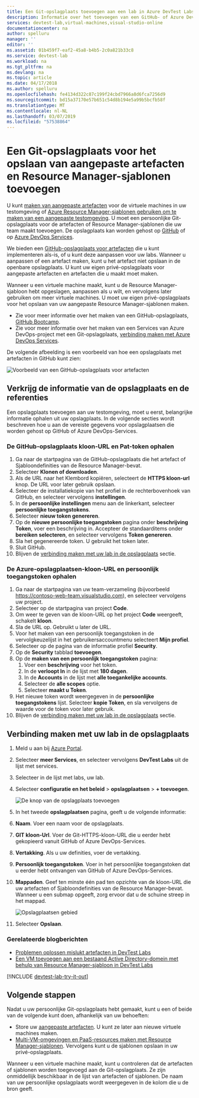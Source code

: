 ```yaml
---
title: Een Git-opslagplaats toevoegen aan een lab in Azure DevTest Labs | Microsoft Docs
description: Informatie over het toevoegen van een GitHub- of Azure DevOps Services Git-opslagplaats voor de bron van uw aangepaste artefacten in Azure DevTest Labs.
services: devtest-lab,virtual-machines,visual-studio-online
documentationcenter: na
author: spelluru
manager: ''
editor: ''
ms.assetid: 01b459f7-eaf2-45a8-b4b5-2c0a821b33c8
ms.service: devtest-lab
ms.workload: na
ms.tgt_pltfrm: na
ms.devlang: na
ms.topic: article
ms.date: 04/17/2018
ms.author: spelluru
ms.openlocfilehash: fe4134d322c87c199f24cbd7966a8d6fca7256d9
ms.sourcegitcommit: bd15a37170e57b651c54d8b194e5a99b5bcfb58f
ms.translationtype: MT
ms.contentlocale: nl-NL
ms.lasthandoff: 03/07/2019
ms.locfileid: "57538864"
---
```

# <a name="add-a-git-repository-to-store-custom-artifacts-and-resource-manager-templates"></a>Een Git-opslagplaats voor het opslaan van aangepaste artefacten en Resource Manager-sjablonen toevoegen

U kunt [maken van aangepaste artefacten](devtest-lab-artifact-author.md) voor de virtuele machines in uw testomgeving of [Azure Resource Manager-sjablonen gebruiken om te maken van een aangepaste testomgeving](devtest-lab-create-environment-from-arm.md). U moet een persoonlijke Git-opslagplaats voor de artefacten of Resource Manager-sjablonen die uw team maakt toevoegen. De opslagplaats kan worden gehost op [GitHub](https://github.com) of op [Azure DevOps Services](https://visualstudio.com).

We bieden een [GitHub-opslagplaats voor artefacten](https://github.com/Azure/azure-devtestlab/tree/master/Artifacts) die u kunt implementeren als-is, of u kunt deze aanpassen voor uw labs. Wanneer u aanpassen of een artefact maken, kunt u het artefact niet opslaan in de openbare opslagplaats. U kunt uw eigen privé-opslagplaats voor aangepaste artefacten en artefacten die u maakt moet maken. 

Wanneer u een virtuele machine maakt, kunt u de Resource Manager-sjabloon hebt opgeslagen, aanpassen als u wilt, en vervolgens later gebruiken om meer virtuele machines. U moet uw eigen privé-opslagplaats voor het opslaan van uw aangepaste Resource Manager-sjablonen maken.  

* Zie voor meer informatie over het maken van een GitHub-opslagplaats, [GitHub Bootcamp](https://help.github.com/categories/bootcamp/).
* Zie voor meer informatie over het maken van een Services van Azure DevOps-project met een Git-opslagplaats, [verbinding maken met Azure DevOps Services](https://www.visualstudio.com/get-started/setup/connect-to-visual-studio-online).

De volgende afbeelding is een voorbeeld van hoe een opslagplaats met artefacten in GitHub kunt zien:  

![Voorbeeld van een GitHub-opslagplaats voor artefacten](./media/devtest-lab-add-repo/devtestlab-github-artifact-repo-home.png)

## <a name="get-the-repository-information-and-credentials"></a>Verkrijg de informatie van de opslagplaats en de referenties
Een opslagplaats toevoegen aan uw testomgeving, moet u eerst, belangrijke informatie ophalen uit uw opslagplaats. In de volgende secties wordt beschreven hoe u aan de vereiste gegevens voor opslagplaatsen die worden gehost op GitHub of Azure DevOps-Services.

### <a name="get-the-github-repository-clone-url-and-personal-access-token"></a>De GitHub-opslagplaats kloon-URL en Pat-token ophalen

1. Ga naar de startpagina van de GitHub-opslagplaats die het artefact of Sjabloondefinities van de Resource Manager-bevat.
2. Selecteer **Klonen of downloaden**.
3. Als de URL naar het Klembord kopiëren, selecteert de **HTTPS kloon-url** knop. De URL voor later gebruik opslaan.
4. Selecteer de installatiekopie van het profiel in de rechterbovenhoek van GitHub, en selecteer vervolgens **instellingen**.
5. In de **persoonlijke instellingen** menu aan de linkerkant, selecteer **persoonlijke toegangstokens**.
6. Selecteer **nieuw token genereren**.
7. Op de **nieuwe persoonlijke toegangstoken** pagina onder **beschrijving Token**, voer een beschrijving in. Accepteer de standaarditems onder **bereiken selecteren**, en selecteer vervolgens **Token genereren**.
8. Sla het gegenereerde token. U gebruikt het token later.
9. Sluit GitHub.   
10. Blijven de [verbinding maken met uw lab in de opslagplaats](#connect-your-lab-to-the-repository) sectie.

### <a name="get-the-azure-repos-clone-url-and-personal-access-token"></a>De Azure-opslagplaatsen-kloon-URL en persoonlijk toegangstoken ophalen

1. Ga naar de startpagina van uw team-verzameling (bijvoorbeeld https://contoso-web-team.visualstudio.com), en selecteer vervolgens uw project.
2. Selecteer op de startpagina van project **Code**.
3. Om weer te geven van de kloon-URL op het project **Code** weergeeft, schakelt **kloon**.
4. Sla de URL op. Gebruikt u later de URL.
5. Voor het maken van een persoonlijk toegangstoken in de vervolgkeuzelijst in het gebruikersaccountmenu selecteert **Mijn profiel**.
6. Selecteer op de pagina van de informatie profiel **Security**.
7. Op de **Security** tabblad **toevoegen**.
8. Op de **maken van een persoonlijk toegangstoken** pagina:
   1. Voer een **beschrijving** voor het token.
   2. In de **verloopt In** in de lijst met **180 dagen**.
   3. In de **Accounts** in de lijst met **alle toegankelijke accounts**.
   4. Selecteer de **alle scopes** optie.
   5. Selecteer **maakt u Token**.
9. Het nieuwe token wordt weergegeven in de **persoonlijke toegangstokens** lijst. Selecteer **kopie Token**, en sla vervolgens de waarde voor de token voor later gebruik.
10. Blijven de [verbinding maken met uw lab in de opslagplaats](#connect-your-lab-to-the-repository) sectie.

## <a name="connect-your-lab-to-the-repository"></a>Verbinding maken met uw lab in de opslagplaats
1. Meld u aan bij [Azure Portal](https://go.microsoft.com/fwlink/p/?LinkID=525040).
2. Selecteer **meer Services**, en selecteer vervolgens **DevTest Labs** uit de lijst met services.
3. Selecteer in de lijst met labs, uw lab. 
4. Selecteer **configuratie en het beleid** > **opslagplaatsen** > **+ toevoegen**.

    ![De knop van de opslagplaats toevoegen](./media/devtest-lab-add-repo/devtestlab-add-repo.png)
5. In het tweede **opslagplaatsen** pagina, geeft u de volgende informatie:
  1. **Naam**. Voer een naam voor de opslagplaats.
  2. **GIT kloon-Url**. Voer de Git-HTTPS-kloon-URL die u eerder hebt gekopieerd vanuit GitHub of Azure DevOps-Services.
  3. **Vertakking**. Als u uw definities, voer de vertakking.
  4. **Persoonlijk toegangstoken**. Voer in het persoonlijke toegangstoken dat u eerder hebt ontvangen van GitHub of Azure DevOps-Services.
  5. **Mappaden**. Geef ten minste één pad ten opzichte van de kloon-URL die uw artefacten of Sjabloondefinities van de Resource Manager-bevat. Wanneer u een submap opgeeft, zorg ervoor dat u de schuine streep in het mappad.

     ![Opslagplaatsen gebied](./media/devtest-lab-add-repo/devtestlab-repo-blade.png)
6. Selecteer **Opslaan**.

### <a name="related-blog-posts"></a>Gerelateerde blogberichten
* [Problemen oplossen mislukt artefacten in DevTest Labs](devtest-lab-troubleshoot-artifact-failure.md)
* [Een VM toevoegen aan een bestaand Active Directory-domein met behulp van Resource Manager-sjabloon in DevTest Labs](https://www.visualstudiogeeks.com/blog/DevOps/Join-a-VM-to-existing-AD-domain-using-ARM-template-AzureDevTestLabs)

[!INCLUDE [devtest-lab-try-it-out](../../includes/devtest-lab-try-it-out.md)]

## <a name="next-steps"></a>Volgende stappen
Nadat u uw persoonlijke Git-opslagplaats hebt gemaakt, kunt u een of beide van de volgende kunt doen, afhankelijk van uw behoeften:
* Store uw [aangepaste artefacten](devtest-lab-artifact-author.md). U kunt ze later aan nieuwe virtuele machines maken.
* [Multi-VM-omgevingen en PaaS-resources maken met Resource Manager-sjablonen](devtest-lab-create-environment-from-arm.md). Vervolgens kunt u de sjablonen opslaan in uw privé-opslagplaats.

Wanneer u een virtuele machine maakt, kunt u controleren dat de artefacten of sjablonen worden toegevoegd aan de Git-opslagplaats. Ze zijn onmiddellijk beschikbaar in de lijst van artefacten of sjablonen. De naam van uw persoonlijke opslagplaats wordt weergegeven in de kolom die u de bron geeft. 

